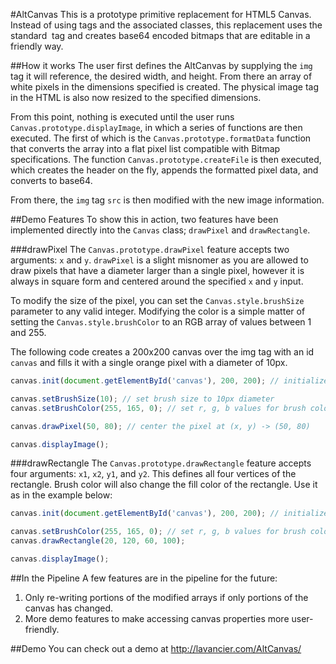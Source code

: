#AltCanvas
This is a prototype primitive replacement for HTML5 Canvas. Instead of using <canvas> tags and the associated classes, this replacement uses the standard <img> tag and creates base64 encoded bitmaps that are editable in a friendly way.

##How it works
The user first defines the AltCanvas by supplying the `img` tag it will reference, the desired width, and height. From there an array of white pixels in the dimensions specified is created. The physical image tag in the HTML is also now resized to the specified dimensions.

From this point, nothing is executed until the user runs `Canvas.prototype.displayImage`, in which a series of functions are then executed. The first of which is the `Canvas.prototype.formatData` function that converts the array into a flat pixel list compatible with Bitmap specifications. The function `Canvas.prototype.createFile` is then executed, which creates the header on the fly, appends the formatted pixel data, and converts to base64.

From there, the `img` tag `src` is then modified with the new image information.

##Demo Features
To show this in action, two features have been implemented directly into the `Canvas` class; `drawPixel` and `drawRectangle`.

###drawPixel
The `Canvas.prototype.drawPixel` feature accepts two arguments: `x` and `y`. `drawPixel` is a slight misnomer as you are allowed to draw pixels that have a diameter larger than a single pixel, however it is always in square form and centered around the specified `x` and `y` input.

To modify the size of the pixel, you can set the `Canvas.style.brushSize` parameter to any valid integer. Modifying the color is a simple matter of setting the `Canvas.style.brushColor` to an RGB array of values between 1 and 255.

The following code creates a 200x200 canvas over the img tag with an id `canvas` and fills it with a single orange pixel with a diameter of 10px.

```javascript
canvas.init(document.getElementById('canvas'), 200, 200); // initialize the canvas

canvas.setBrushSize(10); // set brush size to 10px diameter
canvas.setBrushColor(255, 165, 0); // set r, g, b values for brush color

canvas.drawPixel(50, 80); // center the pixel at (x, y) -> (50, 80)

canvas.displayImage();
```

###drawRectangle
The `Canvas.prototype.drawRectangle` feature accepts four arguments: `x1`, `x2`, `y1`, and `y2`. This defines all four vertices of the rectangle. Brush color will also change the fill color of the rectangle. Use it as in the example below:

```javascript
canvas.init(document.getElementById('canvas'), 200, 200); // initialize the canvas

canvas.setBrushColor(255, 165, 0); // set r, g, b values for brush color
canvas.drawRectangle(20, 120, 60, 100);

canvas.displayImage();
```

##In the Pipeline
A few features are in the pipeline for the future:

1. Only re-writing portions of the modified arrays if only portions of the canvas has changed.
2. More demo features to make accessing canvas properties more user-friendly.

##Demo
You can check out a demo at http://lavancier.com/AltCanvas/
